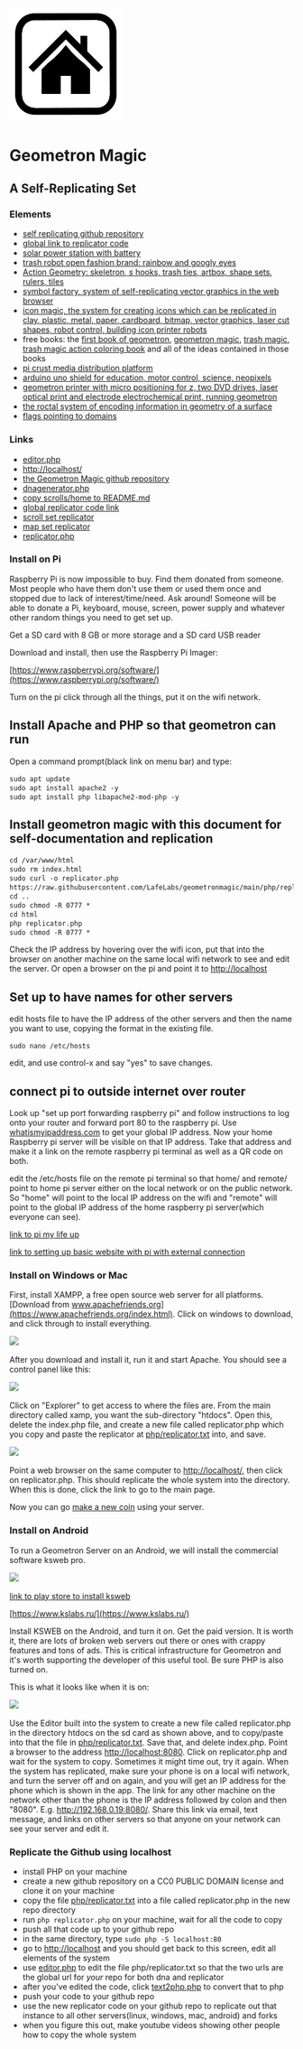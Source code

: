 ## [![](iconsymbols/home.svg)](index.html)

# Geometron Magic

## A Self-Replicating Set

### Elements

 - [self replicating github repository](https://github.com/lafeLabs/geometronmagic)
 - [global link to replicator code](https://raw.githubusercontent.com/LafeLabs/geometronmagic/main/php/replicator.txt)
 - [solar power station with battery](scrolls/solar)
 - [trash robot open fashion brand: rainbow and googly eyes](scrolls/trashrobotbrand)
 - [Action Geometry: skeletron, s hooks, trash ties, artbox, shape sets, rulers, tiles](http://trashrobot.org/bookofgeometronfirst/user.php?scroll=scrolls/actiongeometry.md)
 - [symbol factory, system of self-replicating vector graphics in the web browser](symbol.html)
 - [icon magic, the system for creating icons which can be replicated in clay, plastic, metal, paper, cardboard, bitmap, vector graphics, laser cut shapes, robot control, building icon printer robots](scrolls/newcoin)
 - free books: the [first book of geometron](https://www.trashrobot.org/bookofgeometronfirst/), [geometron magic](https://www.trashrobot.org/geometronmagic/), [trash magic](scrolls/trashmagic), [trash magic action coloring book](https://www.trashrobot.org/tmacb/) and all of the ideas contained in those books
 - [pi crust media distribution platform](scrolls/picrust)
 - [arduino uno shield for education, motor control, science, neopixels](https://github.com/lafelabs/trashrobot5)
 - [geometron printer with micro positioning for z, two DVD drives, laser optical print and electrode electrochemical print, running geometron](scrolls/microposition)
 - [the roctal system of encoding information in geometry of a surface](scrolls/roctal)
 - [flags pointing to domains](scrolls/flags)


### Links

 - [editor.php](editor.php)
 - [http://localhost/](http://localhost/)
 - [the Geometron Magic github repository](https://github.com/lafeLabs/geometronmagic)
 - [dnagenerator.php](dnagenerator.php)
 - [copy scrolls/home to README.md](copy.php?from=scrolls/home&to=README.md)
 - [global replicator code link](https://raw.githubusercontent.com/LafeLabs/geometronmagic/main/php/replicator.txt)
 - [scroll set replicator](scrollset.html)
 - [map set replicator](mapset.html)
 - [replicator.php](replicator.php)
 
### Install on Pi

Raspberry Pi is now impossible to buy.  Find them donated from someone. Most people who have them don't use them or used them once and stopped due to lack of interest/time/need. Ask around!  Someone will be able to donate a Pi, keyboard, mouse, screen, power supply and whatever other random things you need to get set up.

Get a SD card with 8 GB or more storage and a SD card USB reader

Download and install, then use the Raspberry Pi Imager:

[https://www.raspberrypi.org/software/](https://www.raspberrypi.org/software/)

Turn on the pi click through all the things, put it on the wifi network.

## Install Apache and PHP so that geometron can run

Open a command prompt(black link on menu bar) and type:

```
sudo apt update
sudo apt install apache2 -y
sudo apt install php libapache2-mod-php -y
```

## Install geometron magic with this document for self-documentation and replication

```
cd /var/www/html
sudo rm index.html
sudo curl -o replicator.php https://raw.githubusercontent.com/LafeLabs/geometronmagic/main/php/replicator.txt
cd ..
sudo chmod -R 0777 *
cd html
php replicator.php
sudo chmod -R 0777 *
```

Check the IP address by hovering over the wifi icon, put that into the browser on another machine on the same local wifi network to see and edit the server.  Or open a browser on the pi and point it to [http://localhost](http://localhost)

## Set up to have names for other servers

edit hosts file to have the IP address of the other servers and then the name you want to use, copying the format in the existing file.

```
sudo nano /etc/hosts
```
edit, and use control-x and say "yes" to save changes.

## connect pi to outside internet over router

Look up "set up port forwarding raspberry pi" and follow instructions to log onto your router and forward port 80 to the raspberry pi.  Use [whatismyipaddress.com](https://whatismyipaddress.com/) to get your global IP address.  Now your home Raspberry pi server will be visible on that IP address.  Take that address and make it a link on the remote raspberry pi terminal as well as a QR code on both.   

edit the /etc/hosts file on the remote pi terminal so that home/ and remote/ point to home pi server either on the local network or on the public network.  So "home" will point to the local IP address on the wifi and "remote" will point to the global IP address of the home raspberry pi server(which everyone can see).  


[link to pi my life up](https://pimylifeup.com/raspberry-pi-port-forwarding/)

[link to setting up basic website with pi with external connection](http://unixetc.co.uk/2013/09/21/create-a-basic-website-on-a-raspberry-pi/)


### Install on Windows or Mac

First, install XAMPP, a free open source web server for all platforms.  [Download from www.apachefriends.org](https://www.apachefriends.org/index.html).  Click on windows to download, and click through to install everything.

![](https://i.imgur.com/G90zeyE.png)

After you download and install it, run it and start Apache.  You should see a control panel like this:

![](https://i.imgur.com/wgpIqfH.png)

Click on "Explorer" to get access to where the files are.  From the main directory called xamp, you want the sub-directory "htdocs".  Open this, delete the index.php file, and create a new file called replicator.php which you copy and paste the replicator at [php/replicator.txt](php/replicator.txt) into, and save.  

![](https://i.imgur.com/EpHYYOd.png)

Point a web browser on the same computer to [http://localhost/](http://localhost), then click on replicator.php.  This should replicate the whole system into the directory.  When this is done, click the link to go to the main page.  

Now you can go [make a new coin](scrolls/newcoin) using your server.

### Install on Android


To run a Geometron Server on an Android, we will install the commercial software ksweb pro.

![](https://i.imgur.com/Q8Q7gaR.jpg)


[link to play store to install ksweb](https://www.google.com/url?sa=t&rct=j&q=&esrc=s&source=web&cd=&cad=rja&uact=8&ved=2ahUKEwiLrtjPw6fxAhUQu54KHWkyAjIQFjAAegQIBRAD&url=https%3A%2F%2Fplay.google.com%2Fstore%2Fapps%2Fdetails%3Fid%3Dru.kslabs.ksweb%26hl%3Den_US%26gl%3DUS&usg=AOvVaw2ChVP4ojXIuGxVe-JjtEV3)

[https://www.kslabs.ru/](https://www.kslabs.ru/)

Install KSWEB on the Android, and turn it on.  Get the paid version. It is worth it, there are lots of broken web servers out there or ones with crappy features and tons of ads.  This is critical infrastructure for Geometron and it's worth supporting the developer of this useful tool.  Be sure PHP is also turned on.  

This is what it looks like when it is on:

![](https://i.imgur.com/EKjyekx.png)

Use the Editor built into the system to create a new file called replicator.php in the directory htdocs on the sd card as shown above, and to copy/paste into that the file in [php/replicator.txt](php/replicator.txt).  Save that, and delete index.php. Point a browser to the address [http://localhost:8080](http://localhost:8080).  Click on replicator.php and wait for the system to copy.  Sometimes it might time out, try it again.  When the system has replicated, make sure your phone is on a local wifi network, and turn the server off and on again, and you will get an IP address for the phone which is shown in the app.  The link for any other machine on the network other than the phone is the IP address followed by colon and then "8080".  E.g. http://192.168.0.19:8080/.  Share this link via email, text message, and links on other servers so that anyone on your network can see your server and edit it.  

### Replicate the Github using localhost

 - install PHP on your machine
 - create a new github repository on a CC0 PUBLIC DOMAIN license and clone it on your machine
 - copy the file [php/replicator.txt](php/replicator.txt) into a file called replicator.php in the new repo directory
 - run `php replicator.php` on your machine, wait for all the code to copy
 - push all that code up to your github repo
 - in the same directory, type `sudo php -S localhost:80`
 - go to [http://localhost](http://localhost) and you should get back to this screen, edit all elements of the system
 - use [editor.php](editor.php) to edit the file php/replicator.txt so that the two urls are the global url for *your* repo for both dna and replicator
 - after you've edited the code, click [text2php.php](text2php.php) to convert that to php
 - push your code to your github repo
 - use the new replicator code on your github repo to replicate out that instance to all other servers(linux, windows, mac, android) and forks
 - when you figure this out, make youtube videos showing other people how to copy the whole system 


